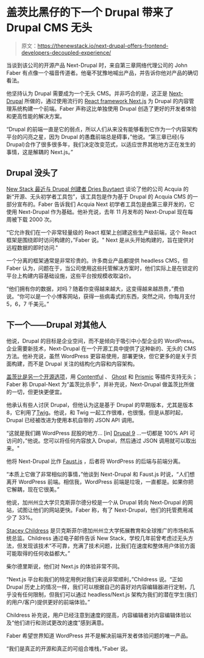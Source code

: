 # 盖茨比黑仔的下一个 Drupal 带来了 Drupal CMS 无头

> 原文：<https://thenewstack.io/next-drupal-offers-frontend-developers-decoupled-experience/>

当谈到该公司的开源产品 Next-Drupal 时，来自第三章网络代理公司的 John Faber 有点像一个福音传道者。他毫不犹豫地喊出产品，并告诉你他对产品的确切看法。

他坚持认为 Drupal 需要成为一个无头 CMS。并非巧合的是，这正是 [Next-Drupal](https://next-drupal.org/) 所做的，通过使用流行的 [React framework Next.js](https://thenewstack.io/next-js-13-debuts-a-faster-rust-based-bundler/) 为 Drupal 的内容管理系统构建一个前端。Faber 声称这比单独使用 Drupal 创造了更好的开发者体验和更高性能的解决方案。

“Drupal 的前端一直是它的弱点，所以人们从来没有能够看到它作为一个内容架构平台的闪亮之星，因为 Drupal 的愚蠢前端总是碍事，”他说。“第三章已经(与 Drupal)合作了很多很多年，我们决定改变范式，以适应世界其他地方正在发生的事情，这是解耦的 Next.js。”

## Drupal 没头了

[New Stack 最近与 Drupal 创建者 Dries Buytaert](https://thenewstack.io/how-drupal-became-the-open-source-unicorn) 谈论了他的公司 Acquia 的新“开源、无头初学者工具包”，该工具包是作为基于 Drupal 的 Acquia CMS 的一部分宣布的。Faber 告诉我们 Acquia Next 初学者工具包是由第三章开发的，它使用 Next-Drupal 作为基础。他补充说，去年 11 月发布的 Next-Drupal 现在每周被下载 2000 次。

“它允许我们在一个非常轻量级的 React 框架上创建这些生产级前端，这个 React 框架是围绕即时访问构建的，”Faber 说。" Next 是从头开始构建的，旨在提供对远程数据的即时访问."

一个分离的框架通常是非常珍贵的。许多商业产品都提供 headless CMS，但 Faber 认为，问题在于，当公司使用这些托管解决方案时，他们实际上是在锁定的平台上构建内容基础设施，这些平台按规模收取溢价。

“他们拥有你的数据，对吗？随着你变得越来越大，这变得越来越昂贵，”费伯说。“你可以是一个小博客网站，获得一些病毒式的东西，突然之间，你每月支付 5，6，7 千美元。”

## 下一个——Drupal 对其他人

他说，Drupal 的目标是企业空间，而不是倾向于吸引中小型企业的 WordPress。企业需要新技术，Next-Drupal 在一个开源工具中提供了这种新的、无头的 CMS 方法。他补充说，虽然 WordPress 更容易使用，部署更快，但它更多的是关于页面构建，而不是 Drupal 关注的结构化内容和内容架构。

[盖茨比是另一个开源选项](https://thenewstack.io/gatsby-v3-0-offers-incremental-builds-to-speed-web-deployment-times/)，用 [Contentful](https://thenewstack.io/dont-call-contentfuls-content-infrastructure-cms/) 、 [Ghost](https://ghost.org/) 和 [Prismic](https://thenewstack.io/what-if-all-frontend-developers-were-jamstack-developers/) 等插件支持无头；Faber 称 Drupal-Next 为“盖茨比杀手”，并补充说，Next-Drupal 做盖茨比所做的一切，但更快更便宜。

他承认有些人讨厌 Drupal，但他认为这是基于 Drupal 的早期版本，尤其是版本 8，它利用了[Twig](https://twig.symfony.com/development)。他说，和 Twig 一起工作很难，也很慢。但是从那时起，Drupal 已经被改进为使用本机自带的 JSON API 调用。

“这就是我们踢 WordPress 屁股的地方… [in] [Drupal 9](https://www.drupal.org/about/9) …一切都是 100% API 可访问的，”他说。您可以将任何内容放入 Drupal，然后通过 JSON 调用就可以取出来。"

他将 Next-Drupal 比作 [Faust.js](https://thenewstack.io/wp-engine-expands-its-headless-solution-for-wordpress/) ，后者将 WordPress 的后端与前端分离。

“本质上它做了非常相似的事情，”他谈到 Next-Drupal 和 Faust.js 时说，“人们想离开 WordPress 前端。相信我，WordPress 前端是垃圾，一直都是。如果你把它解耦，现在它很美。”

他说，加州州立大学贝克斯菲尔德分校是一个从 Drupal 转向 Next-Drupal 的网站，试图让他们的网站更快。Faber 称，有了 Next-Drupal，他们的托管费用减少了 33%。

[Stacey Childress](https://www.linkedin.com/in/staceychildress/) 是贝克斯菲尔德加州州立大学拓展教育和全球推广的市场和系统总监。Childress 通过电子邮件告诉 New Stack，学校几年前曾考虑过无头方法，但发现该技术“不可靠，充满了技术问题，比我们在速度和整体用户体验方面可能取得的任何收益都大。”

柴尔德里斯说，他们对 Next.js 的体验非常不同。

“Next.js 平台和我们的特定用例对我们来说非常顺利，”Childress 说。“正如 Drupal 历史上的情况一样，我们可以根据自己的喜好对内容编辑器进行定制，几乎没有任何限制，但我们可以通过 headless/Next.js 架构为我们的潜在学生(我们的用户/客户)提供更好的前端体验。”

Childress 补充说，用户已经注意到速度的提高，内容编辑者对内容编辑体验以及“他们进行和测试更改的速度”感到满意。

Faber 希望世界知道 WordPress 并不是解决前端开发者体验问题的唯一产品。

“我们是真正的开源和真正的可组合堆栈，”Faber 说。

<svg xmlns:xlink="http://www.w3.org/1999/xlink" viewBox="0 0 68 31" version="1.1"><title>Group</title> <desc>Created with Sketch.</desc></svg>